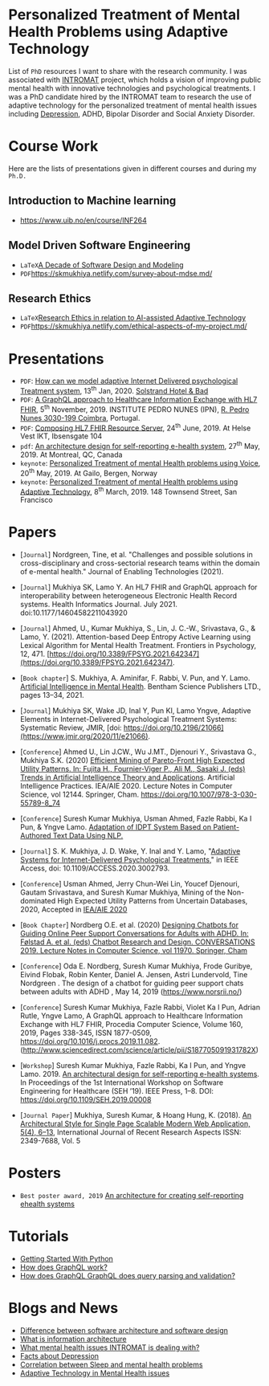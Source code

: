 # Personalized Treatment of Mental Health Problems using Adaptive Technology

List of `PhD` resources I want to share with the research community. I was associated with [INTROMAT](http://intromat.no/) project, which holds a vision of improving public mental health with innovative technologies and psychological treatments. I was a PhD candidate hired by the INTROMAT team to research the use of adaptive technology for the personalized treatment of mental health issues including [Depression](https://www.skmukhiya.com.np/category/mental-health/depression/), ADHD, Bipolar Disorder and Social Anxiety Disorder.

# Course Work

Here are the lists of presentations given in different courses and during my `Ph.D.`

## Introduction to Machine learning

- https://www.uib.no/en/course/INF264

## Model Driven Software Engineering

- `LaTeX`[A Decade of Software Design and Modeling](https://github.com/sureshHARDIYA/phd-resources/tree/master/presentations/MDSE)
- `PDF`https://skmukhiya.netlify.com/survey-about-mdse.md/

## Research Ethics

- `LaTeX`[Research Ethics in relation to AI-assisted Adaptive Technology
  ](https://github.com/sureshHARDIYA/phd-resources/tree/master/presentations/Research%20Ethics)
- `PDF`https://skmukhiya.netlify.com/ethical-aspects-of-my-project.md/

# Presentations

- `PDF`: [How can we model adaptive Internet Delivered psychological Treatment system](https://github.com/sureshHARDIYA/phd-resources/tree/master/presentations/Solstrand%20), 13<sup>th</sup> Jan, 2020. [Solstrand Hotel & Bad](https://solstrand.com/no)
- `PDF`: [A GraphQL approach to Healthcare Information Exchange with HL7 FHIR](https://github.com/sureshHARDIYA/phd-resources/blob/master/presentations/ICTH%202019/ICTH_2019_Conference.pdf), 5<sup>th</sup> November, 2019. INSTITUTE PEDRO NUNES (IPN), [R. Pedro Nunes 3030-199 Coimbra](https://www.ipn.pt/), Portugal.
- `PDF`: [Composing HL7 FHIR Resource Server](https://github.com/sureshHARDIYA/phd-resources/tree/master/presentations/HelseVestIKT), 24<sup>th</sup> June, 2019. At Helse Vest IKT, Ibsensgate 104
- `pdf`: [An architecture design for self-reporting e-health system](https://github.com/sureshHARDIYA/phd-resources/tree/master/presentations/SEH), 27<sup>th</sup> May, 2019. At Montreal, QC, Canada
- `keynote`: [Personalized Treatment of mental Health problems using Voice](https://github.com/sureshHARDIYA/phd-resources/tree/master/presentations/GailoProposal), 20<sup>th</sup> May, 2019. At Gailo, Bergen, Norway
- `keynote`: [Personalized Treatment of mental Health problems using Adaptive Technology](https://github.com/sureshHARDIYA/phd-resources/tree/master/presentations/SanFrancisco), 8<sup>th</sup> March, 2019. 148 Townsend Street, San Francisco

# Papers
- [`Journal`] Nordgreen, Tine, et al. "Challenges and possible solutions in cross-disciplinary and cross-sectorial research teams within the domain of e-mental health." Journal of Enabling Technologies (2021).

- [`Journal`]  Mukhiya SK, Lamo Y. An HL7 FHIR and GraphQL approach for interoperability between heterogeneous Electronic Health Record systems. Health Informatics Journal. July 2021. doi:10.1177/14604582211043920

- [`Journal`] Ahmed, U., Kumar Mukhiya, S., Lin, J. C.-W., Srivastava, G., & Lamo, Y. (2021). Attention-based Deep Entropy Active Learning using Lexical Algorithm for Mental Health Treatment. Frontiers in Psychology, 12, 471. [https://doi.org/10.3389/FPSYG.2021.642347](https://doi.org/10.3389/FPSYG.2021.642347).

- [`Book chapter`] S. Mukhiya, A. Aminifar, F. Rabbi, V. Pun, and Y. Lamo. [Artificial Intelligence in Mental Health](https://benthambooks.com/book/9781681088266/). Bentham Science Publishers LTD., pages 13–34, 2021.

- [`Journal`] Mukhiya SK, Wake JD, Inal Y, Pun KI, Lamo Yngve, Adaptive Elements in Internet-Delivered Psychological Treatment Systems: Systematic Review, JMIR, [doi: https://doi.org/10.2196/21066](https://www.jmir.org/2020/11/e21066).

- [`Conference`] Ahmed U., Lin J.CW., Wu J.MT., Djenouri Y., Srivastava G., Mukhiya S.K. (2020) [Efficient Mining of Pareto-Front High Expected Utility Patterns. In: Fujita H., Fournier-Viger P., Ali M., Sasaki J. (eds) Trends in Artificial Intelligence Theory and Applications](https://doi.org/10.1007/978-3-030-55789-8_74). Artificial Intelligence Practices. IEA/AIE 2020. Lecture Notes in Computer Science, vol 12144. Springer, Cham. https://doi.org/10.1007/978-3-030-55789-8_74

- [`Conference`] Suresh Kumar Mukhiya, Usman Ahmed, Fazle Rabbi, Ka I Pun, & Yngve Lamo. [Adaptation of IDPT System Based on Patient-Authored Text Data Using NLP.](https://easychair-www.easychair.org/publications/preprint/fRkW)

- [`Journal`] S. K. Mukhiya, J. D. Wake, Y. Inal and Y. Lamo, "[Adaptive Systems for Internet-Delivered Psychological Treatments](https://ieeexplore.ieee.org/abstract/document/9118898)," in IEEE Access, doi: 10.1109/ACCESS.2020.3002793.

- [`Conference`] Usman Ahmed, Jerry Chun-Wei Lin, Youcef Djenouri, Gautam Srivastava, and Suresh Kumar Mukhiya, Mining of the Non-dominated High Expected Utility Patterns from Uncertain Databases, 2020, Accepted in [IEA/AIE 2020](https://jsasaki3.wixsite.com/ieaaie2020)

- [`Book Chapter`] Nordberg O.E. et al. (2020) [Designing Chatbots for Guiding Online Peer Support Conversations for Adults with ADHD. In: Følstad A. et al. (eds) Chatbot Research and Design. CONVERSATIONS 2019. Lecture Notes in Computer Science, vol 11970. Springer, Cham](https://link.springer.com/chapter/10.1007/978-3-030-39540-7_8)

- [`Conference`] Oda E. Nordberg, Suresh Kumar Mukhiya, Frode Guribye, Eivind Flobak, Robin Kenter, Daniel A. Jensen, Astri Lundervold, Tine Nordgreen . The design of a chatbot for guiding peer support chats between adults with ADHD , May 14, 2019 (https://www.norsrii.no/)

- [`Conference`] Suresh Kumar Mukhiya, Fazle Rabbi, Violet Ka I Pun, Adrian Rutle, Yngve Lamo, A GraphQL approach to Healthcare Information Exchange with HL7 FHIR, Procedia Computer Science, Volume 160, 2019, Pages 338-345, ISSN 1877-0509, https://doi.org/10.1016/j.procs.2019.11.082. (http://www.sciencedirect.com/science/article/pii/S187705091931782X)

- [`Workshop`] Suresh Kumar Mukhiya, Fazle Rabbi, Ka I Pun, and Yngve Lamo. 2019. [An architectural design for self-reporting e-health systems](https://doi.org/10.1109/SEH.2019.00008). In Proceedings of the 1st International Workshop on Software Engineering for Healthcare (SEH ’19). IEEE Press, 1–8. DOI: https://doi.org/10.1109/SEH.2019.00008

- [`Journal Paper`] Mukhiya, Suresh Kumar, & Hoang Hung, K. (2018). [An Architectural Style for Single Page Scalable Modern Web Application, 5(4), 6–13](https://www.ijrra.net/Vol5issue4/IJRRA-05-04-02.pdf), International Journal of Recent Research Aspects ISSN: 2349-7688, Vol. 5

# Posters

- `Best poster award, 2019` [An architecture for creating self-reporting ehealth systems](https://github.com/sureshHARDIYA/phd-resources/tree/master/Posters/Workshop%20at%20HVl)

# Tutorials

- [Getting Started With Python](https://medium.com/@dr_code_skm/getting-started-with-machine-learning-with-python-part-1-83450a4a6b48)
- [How does GraphQL work?](https://skmukhiya.netlify.com/how-does-graphql-work/)
- [How does GraphQL GraphQL does query parsing and validation?](https://skmukhiya.netlify.com/how-does-graphql-work/)

# Blogs and News

- [Difference between software architecture and software design](https://www.skmukhiya.com.np/difference-between-software-architecture-and-software-design/)
- [What is information architecture](https://skmukhiya.netlify.com/theory-about-information-architecture)
- [What mental health issues INTROMAT is dealing with?](https://www.skmukhiya.com.np/what-are-the-mental-health-conditions-we-are-referring-here/)
- [Facts about Depression](https://www.skmukhiya.com.np/depression/)
- [Correlation between Sleep and mental health problems](https://www.skmukhiya.com.np/correlation-between-sleep-and-mental-health-problems/)
- [Adaptive Technology in Mental Health issues](https://www.skmukhiya.com.np/adaptive-technology-in-mental-health/)
